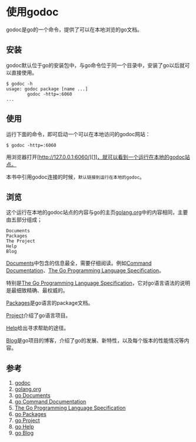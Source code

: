 <!-- toc -->
# 使用godoc

godoc是go的一个命令，提供了可以在本地浏览的go文档。

## 安装

godoc默认位于go的安装包中，与go命令位于同一个目录中，安装了go以后就可以直接使用。

	$ godoc -h
	usage: godoc package [name ...]
	        godoc -http=:6060
	...

## 使用

运行下面的命令，即可启动一个可以在本地访问的godoc网站：

	$ godoc -http=:6060

用浏览器打开[http://127.0.0.1:6060/][1]，就可以看到一个运行在本地的godoc站点。

本书中引用godoc连接的时候，`默认链接到运行在本地的godoc`。

## 浏览

这个运行在本地的godoc站点的内容与go的主页[golang.org][2]中的内容相同，主要由五部分组成；

	Documents
	Packages
	The Project
	Help
	Blog

[Documents][3]中包含的信息最全，需要仔细阅读。例如[Command Documentation][4]、[The Go Programming Language Specification][5]。

特别是[The Go Programming Language Specification][5]，它对go语言语法的说明是最细致精确、最权威的。

[Packages][6]是go语言的package文档。

[Project][7]介绍了go语言项目。

[Help][8]给出寻求帮助的途径。

[Blog][9]是go项目的博客，介绍了go的发展、新特性，以及每个版本的性能情况等内容。

## 参考

1. [godoc][1]
2. [golang.org][2]
3. [go Documents][3]
4. [go Command Documentation][4]
5. [The Go Programming Language Specification][5]
6. [go Packages][6]
7. [go Project][7]
8. [go Help][8]
9. [go Blog][9]

[1]: http://127.0.0.1:6060/ "godoc" 
[2]: https://golang.org "golang.org" 
[3]: http://127.0.0.1:6060/doc/ "go Documents"
[4]: http://127.0.0.1:6060/doc/cmd "go Command Documentation"
[5]: http://127.0.0.1:6060/ref/spec "The Go Programming Language Specification"
[6]: http://127.0.0.1:6060/pkg/  "go Packages"
[7]: http://127.0.0.1:6060/project/ "go Project"
[8]: http://127.0.0.1:6060/help/ "go Help"
[9]: http://127.0.0.1:6060/blog/  "go Blog"
